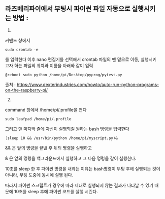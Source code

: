 ## 라즈베리파이에서 부팅시 파이썬 파일 자동으로 실행시키는 방법 :

1.

커맨드 창에서

```
sudo crontab -e
```
를 입력한다 이후 nano 편집기를 선택해서 crontab 파일의 맨 밑으로 이동, 실행시키고자 하는 파일의 위치와 이름을 아래와 같이 입력

```
@reboot sudo python /home/pi/Desktop/pyprog/pytest.py
```

출처 : https://www.dexterindustries.com/howto/auto-run-python-programs-on-the-raspberry-pi/

2.

command 창에서 /home/pi/.profile을 연다

```
sudo leafpad /home/pi/.profile
```

그리고 맨 마지막 줄에 자신이 실행되길 원하는 bash 명령을 입력한다

```
(sleep 10 && /usr/bin/python /home/pi/myscript.py)&
```

&& 은 앞의 명령을 끝낸 후 뒤의 명령을 실행하고

&   은 앞의 명령을 백그라운드에서 실행하고 그 다음 명령을 같이 실행한다.

10초를 sleep 한 후 파이썬 명령을 내리는 이유는 bash명령이 부팅 후에 실행되는 것이 아니라, 부팅 도중에 동시에 실행 된다.

따라서 파이썬 스크립트가 경우에 따라 제대로 실행되지 않는 결과가 나타날 수 있기 때문에 10초를 sleep 후에 파이썬 코드를 실행 시킨다.
